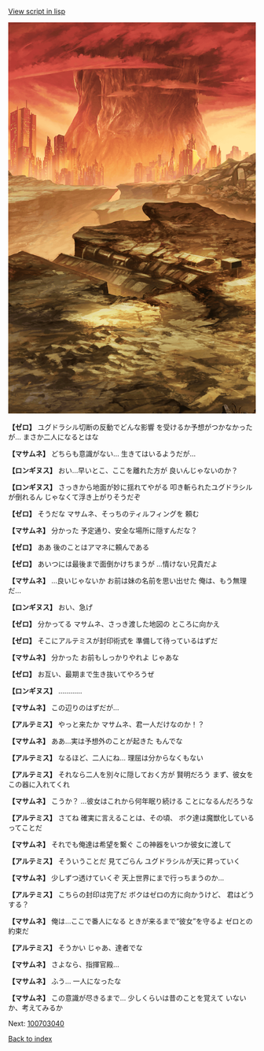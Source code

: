[View script in lisp](../scripts/100703030.txt)

![underwild.png](../images/backgrounds/underwild.png)

**【ゼロ】**
ユグドラシル切断の反動でどんな影響
を受けるか予想がつかなかったが…
まさか二人になるとはな

**【マサムネ】**
どちらも意識がない…
生きてはいるようだが…

**【ロンギヌス】**
おい…早いとこ、ここを離れた方が
良いんじゃないのか？

**【ロンギヌス】**
さっきから地面が妙に揺れてやがる
叩き斬られたユグドラシルが倒れるん
じゃなくて浮き上がりそうだぞ

**【ゼロ】**
そうだな
マサムネ、そっちのティルフィングを
頼む

**【マサムネ】**
分かった
予定通り、安全な場所に隠すんだな？

**【ゼロ】**
ああ
後のことはアマネに頼んである

**【ゼロ】**
あいつには最後まで面倒かけちまうが
…情けない兄貴だよ

**【マサムネ】**
…良いじゃないか
お前は妹の名前を思い出せた
俺は、もう無理だ…

**【ロンギヌス】**
おい、急げ

**【ゼロ】**
分かってる
マサムネ、さっき渡した地図の
ところに向かえ

**【ゼロ】**
そこにアルテミスが封印術式を
準備して待っているはずだ

**【マサムネ】**
分かった
お前もしっかりやれよ
じゃあな

**【ゼロ】**
お互い、最期まで生き抜いてやろうぜ

**【ロンギヌス】**
…………

**【マサムネ】**
この辺りのはずだが…

**【アルテミス】**
やっと来たか
マサムネ、君一人だけなのか！？

**【マサムネ】**
ああ…実は予想外のことが起きた
もんでな

**【アルテミス】**
なるほど、二人にね…
理屈は分からなくもない

**【アルテミス】**
それなら二人を別々に隠しておく方が
賢明だろう
まず、彼女をこの器に入れてくれ

**【マサムネ】**
こうか？
…彼女はこれから何年眠り続ける
ことになるんだろうな

**【アルテミス】**
さてね
確実に言えることは、その頃、
ボク達は魔獣化しているってことだ

**【マサムネ】**
それでも俺達は希望を繋ぐ
この神器をいつか彼女に渡して

**【アルテミス】**
そういうことだ
見てごらん
ユグドラシルが天に昇っていく

**【マサムネ】**
少しずつ透けていくぞ
天上世界にまで行っちまうのか…

**【アルテミス】**
こちらの封印は完了だ
ボクはゼロの方に向かうけど、
君はどうする？

**【マサムネ】**
俺は…ここで番人になる
ときが来るまで“彼女”を守るよ
ゼロとの約束だ

**【アルテミス】**
そうかい
じゃあ、達者でな

**【マサムネ】**
さよなら、指揮官殿…

**【マサムネ】**
ふう…
一人になったな

**【マサムネ】**
この意識が尽きるまで…
少しくらいは昔のことを覚えて
いないか、考えてみるか

Next: [100703040](100703040.md)

[Back to index](index.md)

